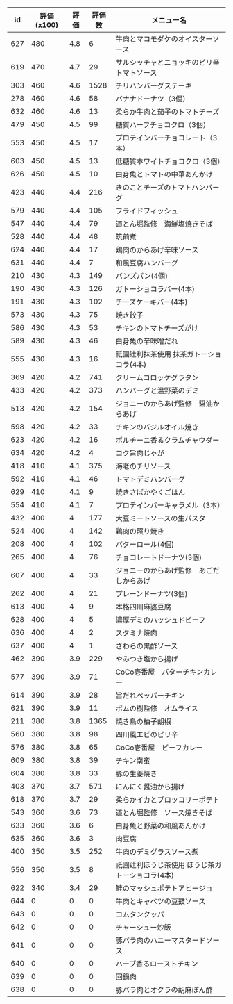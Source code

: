 | id | 評価(x100) | 評価 | 評価数 | メニュー名 |
| -- | ---------- | ---- | ------ | ---------- |
| 627 | 480 | 4.8 | 6 | 牛肉とマコモダケのオイスターソース |
| 619 | 470 | 4.7 | 29 | サルシッチャとニョッキのピリ辛トマトソース |
| 303 | 460 | 4.6 | 1528 | チリハンバーグステーキ |
| 278 | 460 | 4.6 | 58 | バナナドーナツ（3個） |
| 632 | 460 | 4.6 | 13 | 柔らか牛肉と茄子のトマトチーズ |
| 479 | 450 | 4.5 | 99 | 糖質ハーフチョコクロ（3個） |
| 553 | 450 | 4.5 | 17 | プロテインバーチョコレート（3本） |
| 603 | 450 | 4.5 | 13 | 低糖質ホワイトチョコクロ（3個） |
| 626 | 450 | 4.5 | 10 | 白身魚とトマトの中華あんかけ |
| 423 | 440 | 4.4 | 216 | きのことチーズのトマトハンバーグ |
| 579 | 440 | 4.4 | 105 | フライドフィッシュ |
| 547 | 440 | 4.4 | 79 | 道とん堀監修　海鮮塩焼きそば |
| 528 | 440 | 4.4 | 48 | 筑前煮 |
| 624 | 440 | 4.4 | 17 | 鶏肉のからあげ辛味ソース |
| 631 | 440 | 4.4 | 7 | 和風豆腐ハンバーグ |
| 210 | 430 | 4.3 | 149 | バンズパン(4個) |
| 190 | 430 | 4.3 | 126 | ガトーショコラバー(4本) |
| 191 | 430 | 4.3 | 102 | チーズケーキバー(4本) |
| 573 | 430 | 4.3 | 75 | 焼き餃子 |
| 586 | 430 | 4.3 | 53 | チキンのトマトチーズがけ |
| 589 | 430 | 4.3 | 46 | 白身魚の辛味噌だれ |
| 555 | 430 | 4.3 | 16 | 祇園辻利抹茶使用  抹茶ガトーショコラ(4本) |
| 369 | 420 | 4.2 | 741 | クリームコロッケグラタン |
| 433 | 420 | 4.2 | 373 | ハンバーグと温野菜のデミ |
| 513 | 420 | 4.2 | 154 | ジョニーのからあげ監修　醤油からあげ |
| 598 | 420 | 4.2 | 33 | チキンのバジルオイル焼き |
| 623 | 420 | 4.2 | 16 | ポルチーニ香るクラムチャウダー |
| 634 | 420 | 4.2 | 4 | コク旨肉じゃが |
| 418 | 410 | 4.1 | 375 | 海老のチリソース |
| 592 | 410 | 4.1 | 46 | トマトデミハンバーグ |
| 629 | 410 | 4.1 | 9 | 焼きさばかやくごはん |
| 554 | 410 | 4.1 | 7 | プロテインバーキャラメル（3本） |
| 432 | 400 | 4 | 177 | 大豆ミートソースの生パスタ |
| 524 | 400 | 4 | 142 | 鶏肉の照り焼き |
| 208 | 400 | 4 | 102 | バターロール(4個) |
| 265 | 400 | 4 | 76 | チョコレートドーナツ(3個) |
| 607 | 400 | 4 | 33 | ジョニーのからあげ監修　あごだしからあげ |
| 262 | 400 | 4 | 21 | プレーンドーナツ(3個) |
| 613 | 400 | 4 | 9 | 本格四川麻婆豆腐 |
| 628 | 400 | 4 | 5 | 濃厚デミのハッシュドビーフ |
| 636 | 400 | 4 | 2 | スタミナ焼肉 |
| 637 | 400 | 4 | 1 | さわらの黒酢ソース |
| 462 | 390 | 3.9 | 229 | やみつき塩から揚げ |
| 577 | 390 | 3.9 | 71 | CoCo壱番屋　バターチキンカレー |
| 614 | 390 | 3.9 | 28 | 旨だれペッパーチキン |
| 621 | 390 | 3.9 | 11 | ポムの樹監修　オムライス |
| 211 | 380 | 3.8 | 1365 | 焼き鳥の柚子胡椒 |
| 560 | 380 | 3.8 | 98 | 四川風エビのピリ辛 |
| 576 | 380 | 3.8 | 65 | CoCo壱番屋　ビーフカレー |
| 609 | 380 | 3.8 | 39 | チキン南蛮 |
| 604 | 380 | 3.8 | 33 | 豚の生姜焼き |
| 403 | 370 | 3.7 | 571 | にんにく醤油から揚げ |
| 618 | 370 | 3.7 | 29 | 柔らかイカとブロッコリーポテト |
| 543 | 360 | 3.6 | 73 | 道とん堀監修　ソース焼きそば |
| 633 | 360 | 3.6 | 6 | 白身魚と野菜の和風あんかけ |
| 635 | 360 | 3.6 | 3 | 肉豆腐 |
| 400 | 350 | 3.5 | 252 | 牛肉のデミグラスソース煮 |
| 556 | 350 | 3.5 | 8 | 祇園辻利ほうじ茶使用  ほうじ茶ガトーショコラ(4本) |
| 622 | 340 | 3.4 | 29 | 鮭のマッシュポテトアヒージョ |
| 644 | 0 | 0 | 0 | 牛肉とキャベツの豆鼓ソース |
| 643 | 0 | 0 | 0 | コムタンクッパ |
| 642 | 0 | 0 | 0 | チャーシュー炒飯 |
| 641 | 0 | 0 | 0 | 豚バラ肉のハニーマスタードソース |
| 640 | 0 | 0 | 0 | ハーブ香るローストチキン |
| 639 | 0 | 0 | 0 | 回鍋肉 |
| 638 | 0 | 0 | 0 | 豚バラ肉とオクラの胡麻ぽん酢 |
